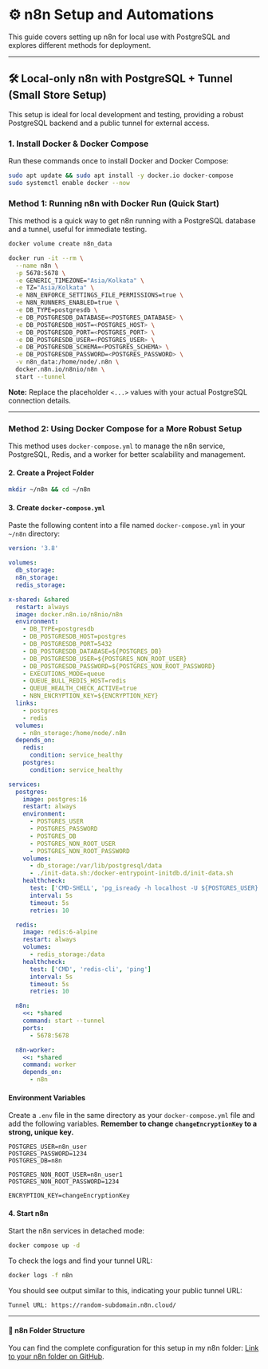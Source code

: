 # ⚙️ n8n Setup and Automations

This guide covers setting up n8n for local use with PostgreSQL and explores different methods for deployment.

---

## 🛠️ Local-only n8n with PostgreSQL + Tunnel (Small Store Setup)

This setup is ideal for local development and testing, providing a robust PostgreSQL backend and a public tunnel for external access.

### 1. Install Docker & Docker Compose

Run these commands once to install Docker and Docker Compose:

```bash
sudo apt update && sudo apt install -y docker.io docker-compose
sudo systemctl enable docker --now
```

### Method 1: Running n8n with Docker Run (Quick Start)

This method is a quick way to get n8n running with a PostgreSQL database and a tunnel, useful for immediate testing.

```bash
docker volume create n8n_data

docker run -it --rm \
  --name n8n \
  -p 5678:5678 \
  -e GENERIC_TIMEZONE="Asia/Kolkata" \
  -e TZ="Asia/Kolkata" \
  -e N8N_ENFORCE_SETTINGS_FILE_PERMISSIONS=true \
  -e N8N_RUNNERS_ENABLED=true \
  -e DB_TYPE=postgresdb \
  -e DB_POSTGRESDB_DATABASE=<POSTGRES_DATABASE> \
  -e DB_POSTGRESDB_HOST=<POSTGRES_HOST> \
  -e DB_POSTGRESDB_PORT=<POSTGRES_PORT> \
  -e DB_POSTGRESDB_USER=<POSTGRES_USER> \
  -e DB_POSTGRESDB_SCHEMA=<POSTGRES_SCHEMA> \
  -e DB_POSTGRESDB_PASSWORD=<POSTGRES_PASSWORD> \
  -v n8n_data:/home/node/.n8n \
  docker.n8n.io/n8nio/n8n \
  start --tunnel
```

**Note:** Replace the placeholder `<...>` values with your actual PostgreSQL connection details.

---

### Method 2: Using Docker Compose for a More Robust Setup

This method uses `docker-compose.yml` to manage the n8n service, PostgreSQL, Redis, and a worker for better scalability and management.

#### 2. Create a Project Folder

```bash
mkdir ~/n8n && cd ~/n8n
```

#### 3. Create `docker-compose.yml`

Paste the following content into a file named `docker-compose.yml` in your `~/n8n` directory:

```yaml
version: '3.8'

volumes:
  db_storage:
  n8n_storage:
  redis_storage:

x-shared: &shared
  restart: always
  image: docker.n8n.io/n8nio/n8n
  environment:
    - DB_TYPE=postgresdb
    - DB_POSTGRESDB_HOST=postgres
    - DB_POSTGRESDB_PORT=5432
    - DB_POSTGRESDB_DATABASE=${POSTGRES_DB}
    - DB_POSTGRESDB_USER=${POSTGRES_NON_ROOT_USER}
    - DB_POSTGRESDB_PASSWORD=${POSTGRES_NON_ROOT_PASSWORD}
    - EXECUTIONS_MODE=queue
    - QUEUE_BULL_REDIS_HOST=redis
    - QUEUE_HEALTH_CHECK_ACTIVE=true
    - N8N_ENCRYPTION_KEY=${ENCRYPTION_KEY}
  links:
    - postgres
    - redis
  volumes:
    - n8n_storage:/home/node/.n8n
  depends_on:
    redis:
      condition: service_healthy
    postgres:
      condition: service_healthy

services:
  postgres:
    image: postgres:16
    restart: always
    environment:
      - POSTGRES_USER
      - POSTGRES_PASSWORD
      - POSTGRES_DB
      - POSTGRES_NON_ROOT_USER
      - POSTGRES_NON_ROOT_PASSWORD
    volumes:
      - db_storage:/var/lib/postgresql/data
      - ./init-data.sh:/docker-entrypoint-initdb.d/init-data.sh
    healthcheck:
      test: ['CMD-SHELL', 'pg_isready -h localhost -U ${POSTGRES_USER} -d ${POSTGRES_DB}']
      interval: 5s
      timeout: 5s
      retries: 10

  redis:
    image: redis:6-alpine
    restart: always
    volumes:
      - redis_storage:/data
    healthcheck:
      test: ['CMD', 'redis-cli', 'ping']
      interval: 5s
      timeout: 5s
      retries: 10

  n8n:
    <<: *shared
    command: start --tunnel
    ports:
      - 5678:5678

  n8n-worker:
    <<: *shared
    command: worker
    depends_on:
      - n8n
```

#### Environment Variables

Create a `.env` file in the same directory as your `docker-compose.yml` file and add the following variables. **Remember to change `changeEncryptionKey` to a strong, unique key.**

```dotenv
POSTGRES_USER=n8n_user
POSTGRES_PASSWORD=1234
POSTGRES_DB=n8n

POSTGRES_NON_ROOT_USER=n8n_user1
POSTGRES_NON_ROOT_PASSWORD=1234

ENCRYPTION_KEY=changeEncryptionKey
```

#### 4. Start n8n

Start the n8n services in detached mode:

```bash
docker compose up -d
```

To check the logs and find your tunnel URL:

```bash
docker logs -f n8n
```

You should see output similar to this, indicating your public tunnel URL:

```
Tunnel URL: https://random-subdomain.n8n.cloud/
```

---

#### 📂 n8n Folder Structure

You can find the complete configuration for this setup in my n8n folder: [Link to your n8n folder on GitHub]().

